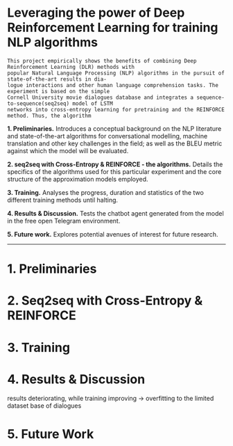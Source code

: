 # Leveraging the power of Deep Reinforcement Learning for training NLP algorithms


    This project empirically shows the benefits of combining Deep Reinforcement Learning (DLR) methods with
    popular Natural Language Processing (NLP) algorithms in the pursuit of state-of-the-art results in dia-
    logue interactions and other human language comprehension tasks. The experiment is based on the simple 
    Cornell University movie dialogues database and integrates a sequence-to-sequence(seq2seq) model of LSTM
    networks into cross-entropy learning for pretraining and the REINFORCE method. Thus, the algorithm 

**1. Preliminaries.** Introduces a conceptual background on the NLP literature and state-of-the-art algorithms for conversational modelling, machine translation and other key challenges in the field; as well as the BLEU metric against which the model will be evaluated.

**2. seq2seq with Cross-Entropy & REINFORCE - the algorithms.** Details the specifics of the algorithms used for this particular experiment and the core structure of the approximation models employed.

**3. Training.** Analyses the progress, duration and statistics of the two different training methods until halting.

**4. Results & Discussion.** Tests the chatbot agent generated from the model in the free open Telegram environment.

**5. Future work.** Explores potential avenues of interest for future research.


---------
# 1. Preliminaries


# 2. Seq2seq with Cross-Entropy & REINFORCE


# 3. Training


# 4. Results & Discussion

results deteriorating, while training improving -> overfitting to the limited dataset base of dialogues

# 5. Future Work
